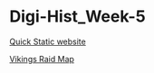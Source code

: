 # Digi-Hist_Week-5

[Quick Static website](https://kieranbing.github.io/)

[Vikings Raid Map](https://uploads.knightlab.com/storymapjs/b31d06882a5f6068b87395ed0717532a/raids-in-historys-vikings/index.html)

